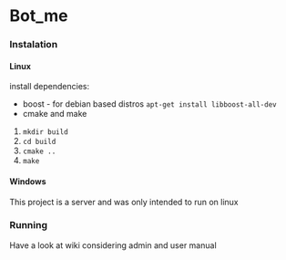# Bot_me

### Instalation

#### Linux
install dependencies:
  - boost - for debian based distros `apt-get install libboost-all-dev`
  - cmake and make

1. ` mkdir build `
2. ` cd build `
3. ` cmake .. `
4. ` make `

#### Windows
This project is a server and was only intended to run on linux

### Running
Have a look at wiki considering admin and user manual
